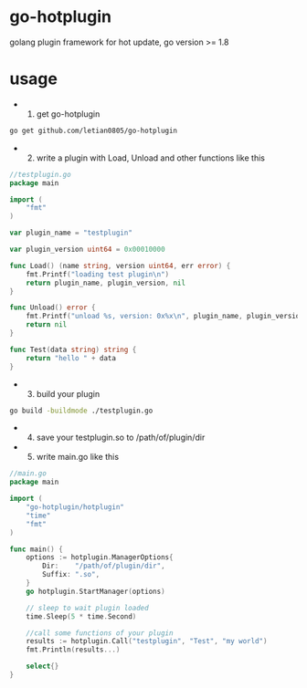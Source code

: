 # go-hotplugin
golang plugin framework for hot update, go version >= 1.8

# usage
- 1. get go-hotplugin
```bash
go get github.com/letian0805/go-hotplugin
```
- 2. write a plugin with Load, Unload and other functions like this
```go
//testplugin.go
package main

import (
    "fmt"
)

var plugin_name = "testplugin"

var plugin_version uint64 = 0x00010000

func Load() (name string, version uint64, err error) {
    fmt.Printf("loading test plugin\n")
    return plugin_name, plugin_version, nil
}

func Unload() error {
    fmt.Printf("unload %s, version: 0x%x\n", plugin_name, plugin_version)
    return nil
}

func Test(data string) string {
    return "hello " + data
}
```

- 3. build your plugin
```bash
go build -buildmode ./testplugin.go
```

- 4. save your testplugin.so to /path/of/plugin/dir

- 5. write main.go like this
```go
//main.go
package main

import (
    "go-hotplugin/hotplugin"
    "time"
    "fmt"
)

func main() {
    options := hotplugin.ManagerOptions{
        Dir:    "/path/of/plugin/dir",
        Suffix: ".so",
    }
    go hotplugin.StartManager(options)

    // sleep to wait plugin loaded
    time.Sleep(5 * time.Second)

    //call some functions of your plugin
    results := hotplugin.Call("testplugin", "Test", "my world")
    fmt.Println(results...)

    select{}
}

```
